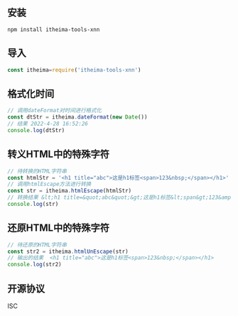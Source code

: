 ## 安装
```
npm install itheima-tools-xnn

```
## 导入
```js
const itheima=require('itheima-tools-xnn')
```

## 格式化时间
```js
// 调用dateFormat对时间进行格式化
const dtStr = itheima.dateFormat(new Date())
// 结果 2022-4-28 16:52:26
console.log(dtStr)
```

## 转义HTML中的特殊字符
```js
// 待转换的HTML字符串
const htmlStr = '<h1 title="abc">这是h1标签<span>123&nbsp;</span></h1>'
// 调用htmlEscape方法进行转换
const str = itheima.htmlEscape(htmlStr)
// 转换结果 &lt;h1 title=&quot;abc&quot;&gt;这是h1标签&lt;span&gt;123&amp;nbsp;&lt;/span&gt;&lt;/h1&gt;
console.log(str)
```

## 还原HTML中的特殊字符
```js
// 待还原的HTML字符串
const str2 = itheima.htmlUnEscape(str)
// 输出的结果  <h1 title="abc">这是h1标签<span>123&nbsp;</span></h1>
console.log(str2)
```

## 开源协议
ISC